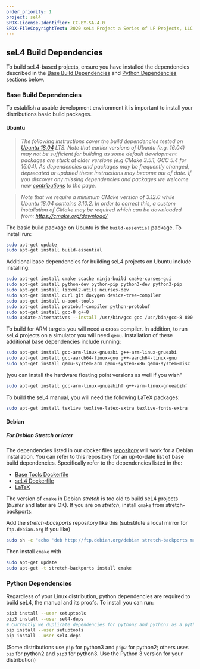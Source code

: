 ```yaml
---
order_priority: 1
project: sel4
SPDX-License-Identifier: CC-BY-SA-4.0
SPDX-FileCopyrightText: 2020 seL4 Project a Series of LF Projects, LLC.
---
```


## seL4 Build Dependencies

To build seL4-based projects, ensure you have installed the dependencies described in the [Base Build Dependencies](#base-build-dependencies) and [Python Dependencies](#python-dependencies) sections below.

### Base Build Dependencies

To establish a usable development environment it is important to install your distributions basic build packages.

#### Ubuntu

> *The following instructions cover the build dependencies tested on [Ubuntu 18.04](http://releases.ubuntu.com/18.04/) LTS. Note that earlier versions of Ubuntu (e.g. 16.04) may not be sufficient for building as some default development packages are
stuck at older versions (e.g CMake 3.5.1, GCC 5.4 for 16.04).
As dependencies and packages may be frequently changed, deprecated or updated these instructions may become out of date. If you discover any missing dependencies and packages we welcome new [contributions](https://docs.sel4.systems/DocsContributing) to the page.*

> *Note that we require a minimum CMake version of 3.12.0 while Ubuntu 18.04 contains 3.10.2.  In order to correct this, a custom installation of CMake may be required which can be downloaded from: https://cmake.org/download/*

The basic build package on Ubuntu is the `build-essential` package. To install run:

```sh
sudo apt-get update
sudo apt-get install build-essential
```

Additional base dependencies for building seL4 projects on Ubuntu include installing:

```sh
sudo apt-get install cmake ccache ninja-build cmake-curses-gui
sudo apt-get install python-dev python-pip python3-dev python3-pip
sudo apt-get install libxml2-utils ncurses-dev
sudo apt-get install curl git doxygen device-tree-compiler
sudo apt-get install u-boot-tools
sudo apt-get install protobuf-compiler python-protobuf
sudo apt-get install gcc-8 g++8
sudo update-alternatives --install /usr/bin/gcc gcc /usr/bin/gcc-8 800 --slave /usr/bin/g++ g++ /usr/bin/g++-8
```

To build for ARM targets you will need a cross compiler. In addition, to run seL4 projects on a simulator you will need `qemu`. Installation of these additional base dependencies include running:


```sh
sudo apt-get install gcc-arm-linux-gnueabi g++-arm-linux-gnueabi
sudo apt-get install gcc-aarch64-linux-gnu g++-aarch64-linux-gnu
sudo apt-get install qemu-system-arm qemu-system-x86 qemu-system-misc
```

(you can install  the hardware floating point versions as well if you wish"

```sh
sudo apt-get install gcc-arm-linux-gnueabihf g++-arm-linux-gnueabihf
```

To build the seL4 manual, you will need the following LaTeX packages:

```sh
sudo apt-get install texlive texlive-latex-extra texlive-fonts-extra
```

#### Debian

##### For Debian Stretch or later

The dependencies listed in our docker files [repository](https://github.com/seL4/seL4-CAmkES-L4v-dockerfiles) will work for a Debian installation. You can refer to this repository for an up-to-date list of base build dependencies. Specifically refer to the dependencies listed in the:

* [Base Tools Dockerfile](https://github.com/seL4/seL4-CAmkES-L4v-dockerfiles/blob/master/base_tools.dockerfile)
* [seL4 Dockerfile](https://github.com/seL4/seL4-CAmkES-L4v-dockerfiles/blob/master/sel4.dockerfile)
* [LaTeX](https://github.com/seL4/seL4-CAmkES-L4v-dockerfiles/blob/master/scripts/apply-tex.sh)

The version of `cmake` in Debian *stretch* is too old to build seL4 projects (*buster* and later are OK).  If you are on *stretch*, install `cmake` from stretch-backports:

Add the *stretch-backports* repository like this (substitute a local mirror for `ftp.debian.org` if you like)

```sh
sudo sh -c "echo 'deb http://ftp.debian.org/debian stretch-backports main' > /etc/apt/sources.list.d/backports.list"
```

Then install `cmake` with

```sh
sudo apt-get update
sudo apt-get -t stretch-backports install cmake
```

### Python Dependencies

Regardless of your Linux distribution, python dependencies are required to build seL4, the manual and its proofs. To install you can run:

```sh
pip3 install --user setuptools
pip3 install --user sel4-deps
# Currently we duplicate dependencies for python2 and python3 as a python3 upgrade is in process
pip install --user setuptools
pip install --user sel4-deps
```

(Some distributions use `pip` for python3 and `pip2` for python2; others uses `pip` for python2 and `pip3` for python3.  Use the Python 3 version for your distribution)
